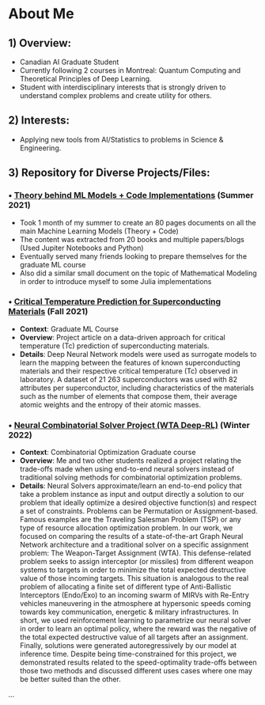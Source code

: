 # About Me





## 1) Overview:

- Canadian AI Graduate Student 
- Currently following 2 courses in Montreal: Quantum Computing and Theoretical Principles of Deep Learning. 
- Student with interdisciplinary interests that is strongly driven to understand complex problems and create utility for others.





## 2) Interests:

- Applying new tools from AI/Statistics to problems in Science & Engineering. 




## 3) Repository for Diverse Projects/Files:


### • [Theory behind ML Models + Code Implementations](link:____) (Summer 2021)  

- Took 1 month of my summer to create an 80 pages documents on all the main Machine Learning Models (Theory + Code)
- The content was extracted from 20 books and multiple papers/blogs (Used Jupiter Notebooks and Python)
- Eventually served many friends looking to prepare themselves for the graduate ML course
- Also did a similar small document on the topic of Mathematical Modeling in order to introduce myself to some Julia implementations


### • [Critical Temperature Prediction for Superconducting Materials](link:____) (Fall 2021)

- **Context**: Graduate ML Course
- **Overview**: Project article on a data-driven approach for critical temperature (Tc) prediction of superconducting materials. 
- **Details**: Deep Neural Network models were used as surrogate models to learn the mapping between the features of known superconducting materials and their respective critical temperature (Tc) observed in laboratory.  A dataset of 21 263 superconductors was used with 82 attributes per superconductor, including characteristics of the materials such as the number of elements that compose them, their average atomic weights and the entropy of their atomic masses.



### • [Neural Combinatorial Solver Project (WTA Deep-RL)](link:____) (Winter 2022)

- **Context**: Combinatorial Optimization Graduate course 
- **Overview**: Me and two other students realized a project relating the trade-offs made when using end-to-end neural solvers instead of traditional solving methods for combinatorial optimization problems. 
- **Details**: Neural Solvers approximate/learn an end-to-end policy that take a problem instance as input and output directly a solution to our problem that ideally optimize a desired objective function(s) and respect a set of constraints.  Problems can be Permutation or Assignment-based. Famous examples are the Traveling Salesman Problem (TSP) or any type of resource allocation optimization problem. In our work, we focused on comparing the results of a state-of-the-art Graph Neural Network architecture and a traditional solver on a specific assignment problem: The Weapon-Target Assignment (WTA). This defense-related problem seeks to assign interceptor (or missiles) from different weapon systems to targets in order to minimize the total expected destructive value of those incoming targets.  This situation is analogous to the real problem of allocating a finite set of different type of Anti-Ballistic Interceptors (Endo/Exo) to an incoming swarm of MIRVs with Re-Entry vehicles maneuvering in the atmosphere at hypersonic speeds coming towards key communication, energetic & military infrastructures. In short, we used reinforcement learning to parametrize our neural solver in order to learn an optimal policy, where the reward was the negative of the total expected destructive value of all targets after an assignment. Finally, solutions were generated autoregressively by our model at inference time. Despite being time-constrained for this project, we demonstrated results related to the speed-optimality trade-offs between those two methods and discussed different uses cases where one may be better suited than the other.


...


